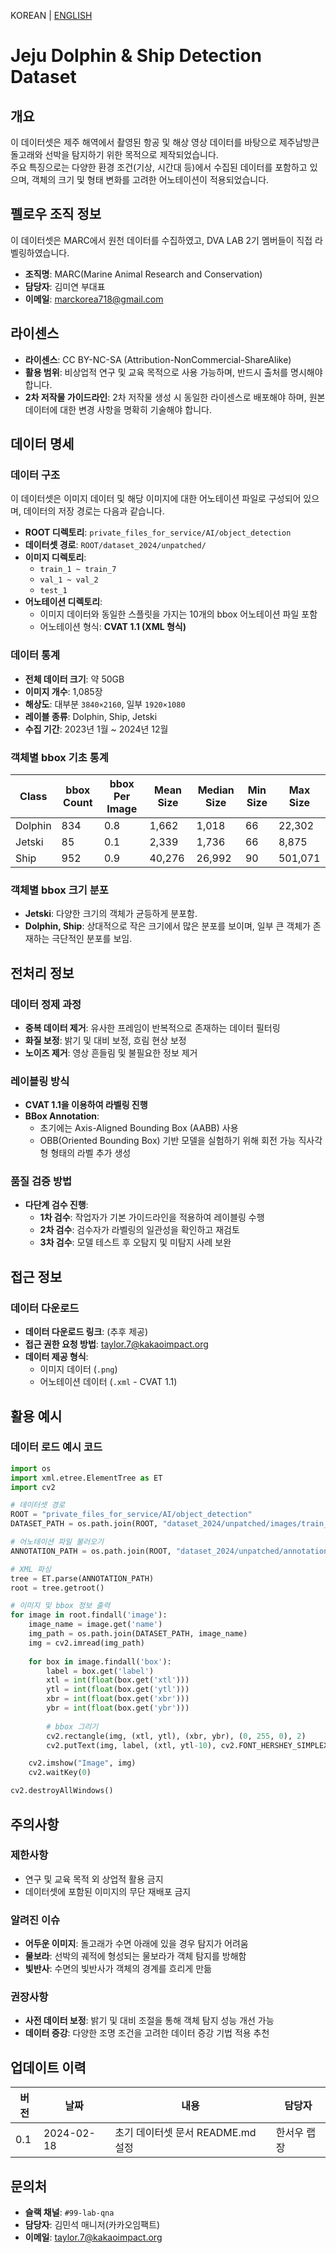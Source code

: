 KOREAN | [ENGLISH](https://github.com/DVA-LAB/DVA_LAB-data/blob/main/README.md)

# Jeju Dolphin & Ship Detection Dataset

## 개요
이 데이터셋은 제주 해역에서 촬영된 항공 및 해상 영상 데이터를 바탕으로 제주남방큰돌고래와 선박을 탐지하기 위한 목적으로 제작되었습니다.  
주요 특징으로는 다양한 환경 조건(기상, 시간대 등)에서 수집된 데이터를 포함하고 있으며, 객체의 크기 및 형태 변화를 고려한 어노테이션이 적용되었습니다.

## 펠로우 조직 정보
이 데이터셋은 MARC에서 원천 데이터를 수집하였고, DVA LAB 2기 멤버들이 직접 라벨링하였습니다.

- **조직명**: MARC(Marine Animal Research and Conservation)
- **담당자**: 김미연 부대표  
- **이메일**: marckorea718@gmail.com  

## 라이센스
- **라이센스**: CC BY-NC-SA (Attribution-NonCommercial-ShareAlike)
- **활용 범위**: 비상업적 연구 및 교육 목적으로 사용 가능하며, 반드시 출처를 명시해야 합니다.
- **2차 저작물 가이드라인**: 2차 저작물 생성 시 동일한 라이센스로 배포해야 하며, 원본 데이터에 대한 변경 사항을 명확히 기술해야 합니다.

## 데이터 명세

### 데이터 구조
이 데이터셋은 이미지 데이터 및 해당 이미지에 대한 어노테이션 파일로 구성되어 있으며, 데이터의 저장 경로는 다음과 같습니다.

- **ROOT 디렉토리**: `private_files_for_service/AI/object_detection`
- **데이터셋 경로**: `ROOT/dataset_2024/unpatched/`
- **이미지 디렉토리**:
  - `train_1 ~ train_7`
  - `val_1 ~ val_2`
  - `test_1`
- **어노테이션 디렉토리**:
  - 이미지 데이터와 동일한 스플릿을 가지는 10개의 bbox 어노테이션 파일 포함
  - 어노테이션 형식: **CVAT 1.1 (XML 형식)**

### 데이터 통계
- **전체 데이터 크기**: 약 50GB
- **이미지 개수**: 1,085장
- **해상도**: 대부분 `3840×2160`, 일부 `1920×1080`
- **레이블 종류**: Dolphin, Ship, Jetski
- **수집 기간**: 2023년 1월 ~ 2024년 12월

### 객체별 bbox 기초 통계

| Class   | bbox Count | bbox Per Image | Mean Size | Median Size | Min Size | Max Size |
|---------|------------|----------------|------------|------------|-----------|-----------|
| Dolphin | 834        | 0.8            | 1,662      | 1,018      | 66        | 22,302    |
| Jetski  | 85         | 0.1            | 2,339      | 1,736      | 66        | 8,875     |
| Ship    | 952        | 0.9            | 40,276     | 26,992     | 90        | 501,071   |

### 객체별 bbox 크기 분포
- **Jetski**: 다양한 크기의 객체가 균등하게 분포함.
- **Dolphin, Ship**: 상대적으로 작은 크기에서 많은 분포를 보이며, 일부 큰 객체가 존재하는 극단적인 분포를 보임.

## 전처리 정보

### 데이터 정제 과정
- **중복 데이터 제거**: 유사한 프레임이 반복적으로 존재하는 데이터 필터링
- **화질 보정**: 밝기 및 대비 보정, 흐림 현상 보정
- **노이즈 제거**: 영상 흔들림 및 불필요한 정보 제거

### 레이블링 방식
- **CVAT 1.1을 이용하여 라벨링 진행**
- **BBox Annotation**:
  - 초기에는 Axis-Aligned Bounding Box (AABB) 사용
  - OBB(Oriented Bounding Box) 기반 모델을 실험하기 위해 회전 가능 직사각형 형태의 라벨 추가 생성

### 품질 검증 방법
- **다단계 검수 진행**:
  - **1차 검수**: 작업자가 기본 가이드라인을 적용하여 레이블링 수행
  - **2차 검수**: 검수자가 라벨링의 일관성을 확인하고 재검토
  - **3차 검수**: 모델 테스트 후 오탐지 및 미탐지 사례 보완

## 접근 정보

### 데이터 다운로드
- **데이터 다운로드 링크**: (추후 제공)
- **접근 권한 요청 방법**: taylor.7@kakaoimpact.org
- **데이터 제공 형식**:
  - 이미지 데이터 (`.png`)
  - 어노테이션 데이터 (`.xml` - CVAT 1.1)

## 활용 예시

### 데이터 로드 예시 코드
```python
import os
import xml.etree.ElementTree as ET
import cv2

# 데이터셋 경로
ROOT = "private_files_for_service/AI/object_detection"
DATASET_PATH = os.path.join(ROOT, "dataset_2024/unpatched/images/train_1")

# 어노테이션 파일 불러오기
ANNOTATION_PATH = os.path.join(ROOT, "dataset_2024/unpatched/annotations/train_1.xml")

# XML 파싱
tree = ET.parse(ANNOTATION_PATH)
root = tree.getroot()

# 이미지 및 bbox 정보 출력
for image in root.findall('image'):
    image_name = image.get('name')
    img_path = os.path.join(DATASET_PATH, image_name)
    img = cv2.imread(img_path)
    
    for box in image.findall('box'):
        label = box.get('label')
        xtl = int(float(box.get('xtl')))
        ytl = int(float(box.get('ytl')))
        xbr = int(float(box.get('xbr')))
        ybr = int(float(box.get('ybr')))
        
        # bbox 그리기
        cv2.rectangle(img, (xtl, ytl), (xbr, ybr), (0, 255, 0), 2)
        cv2.putText(img, label, (xtl, ytl-10), cv2.FONT_HERSHEY_SIMPLEX, 0.5, (0, 255, 0), 2)

    cv2.imshow("Image", img)
    cv2.waitKey(0)

cv2.destroyAllWindows()
```

## 주의사항

### 제한사항
- 연구 및 교육 목적 외 상업적 활용 금지
- 데이터셋에 포함된 이미지의 무단 재배포 금지

### 알려진 이슈
- **어두운 이미지**: 돌고래가 수면 아래에 있을 경우 탐지가 어려움
- **물보라**: 선박의 궤적에 형성되는 물보라가 객체 탐지를 방해함
- **빛반사**: 수면의 빛반사가 객체의 경계를 흐리게 만듦

### 권장사항
- **사전 데이터 보정**: 밝기 및 대비 조절을 통해 객체 탐지 성능 개선 가능
- **데이터 증강**: 다양한 조명 조건을 고려한 데이터 증강 기법 적용 추천

## 업데이트 이력

| 버전  | 날짜        | 내용                       | 담당자   |
|-------|------------|--------------------------|---------|
| 0.1   | 2024-02-18 | 초기 데이터셋 문서 README.md 설정 | 한서우 랩장 |

## 문의처
- **슬랙 채널**: `#99-lab-qna`
- **담당자**: 김민석 매니저(카카오임팩트)
- **이메일**: taylor.7@kakaoimpact.org
